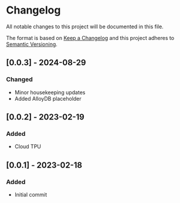 # Changelog
All notable changes to this project will be documented in this file.

The format is based on [Keep a Changelog](http://keepachangelog.com/en/1.0.0/)
and this project adheres to [Semantic Versioning](http://semver.org/spec/v2.0.0.html).

## [0.0.3] - 2024-08-29
### Changed
- Minor housekeeping updates
- Added AlloyDB placeholder

## [0.0.2] - 2023-02-19
### Added
- Cloud TPU

## [0.0.1] - 2023-02-18
### Added
- Initial commit
